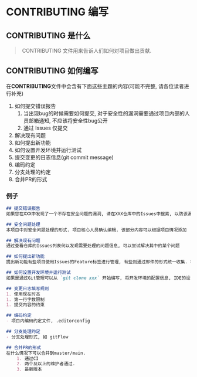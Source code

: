 # CONTRIBUTING 编写

## CONTRIBUTING 是什么

> ​	CONTRIBUTING 文件用来告诉人们如何对项目做出贡献.



## CONTRIBUTING  如何编写

在**CONTRIBUTING**文件中会含有下面这些主题的内容(可能不完整, 请各位读者进行补充)

1. 如何提交错误报告
   1. 当出现bug的时候需要如何提交, 对于安全性的漏洞需要通过项目内部的人员邮箱通知, 不应该将安全性bug公开
   2. 通过 Issues 仅提交
2. 解决现有问题
3. 如何提出新功能
4. 如何设置开发环境并运行测试
5. 提交变更的日志信息(git commit message)
6. 编码约定
7. 分支处理的约定
8. 合并PR的形式



### 例子

```md
## 提交错误报告
如果您在XXX中发现了一个不存在安全问题的漏洞, 请在XXX仓库中的Issues中搜索, 以防该漏洞已被提交, 如果找不到漏洞可以创建一个新的Issues. 如果发现了一个安全问题请不要将其公开. 请参阅安全问题处理方式. 替吉奥错误报告时应该详尽

## 安全问题处理
本项目中对安全问题处理的形式. 项目核心人员确认编辑. 该部分内容可以根据项目情况添加

## 解决现有问题
通过查看仓库的Issues列表何以发现需要处理的问题信息, 可以尝试解决其中的某个问题

## 如何提出新功能
提出新功能有些项目使用Issues的Feature标签进行管理, 有些则通过邮件的形式统一收集. 在收集后项目内人员会进行确认开发, 一般的将确认开发的功能会放入下一个版本的任务列表

## 如何设置开发环境并运行测试
如果是通过Git管理可以从 `git clone xxx` 开始编写, 将开发环境的配置信息, IDE的设置等信息配置文档编写. 

## 变更日志填写规则 
1. 使用现在时态
1. 第一行字数限制
1. 提交内容的约束

## 编码约定
- 项目内编码约定文件, .editorconfig

## 分支处理约定
- 分支处理形式, 如 gitFlow

## 合并PR的形式
在什么情况下可以合并到master/main.
	1. 通过CI
	2. 两个及以上的维护者通过. 
	3. 最新版本
```

